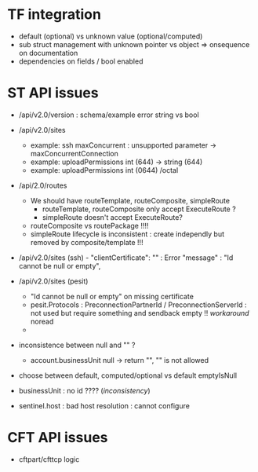 
# TF integration

- default (optional) vs unknown value (optional/computed)
- sub struct management with unknown pointer vs object => onsequence on documentation
- dependencies on fields / bool enabled

# ST API issues
- /api/v2.0/version : schema/example error string vs bool
- /api/v2.0/sites 
  - example: ssh maxConcurrent : unsupported parameter  -> maxConcurrentConnection
  - example: uploadPermissions int (644) -> string (644)
  - example: uploadPermissions int (0644) /octal
- /api/2.0/routes
  - We should have routeTemplate, routeComposite, simpleRoute
    - routeTemplate, routeComposite only accept ExecuteRoute ?
    - simpleRoute doesn't accept ExecuteRoute?
  - routeComposite vs routePackage !!!!
  - simpleRoute lifecycle is inconsistent : create independly but removed by composite/template !!!

- /api/v2.0/sites (ssh) - "clientCertificate": "" : Error "message" : "Id cannot be null or empty",
- /api/v2.0/sites (pesit)
  - "Id cannot be null or empty" on missing certificate
  - pesit.Protocols : PreconnectionPartnerId / PreconnectionServerId : not used but require something and sendback empty !! *workaround* noread
  - 

- inconsistence between null and "" ? 
  - account.businessUnit null -> return "", "" is not allowed 
- choose between default, computed/optional vs default emptyIsNull

- businessUnit : no id ???? (*inconsistency*)
- sentinel.host : bad host resolution : cannot configure

# CFT API issues
- cftpart/cfttcp logic


